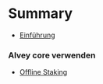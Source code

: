 # Summary

* [Einführung](README.md)

### Alvey core verwenden

  + [Offline Staking](offlinestaking/README.md)
